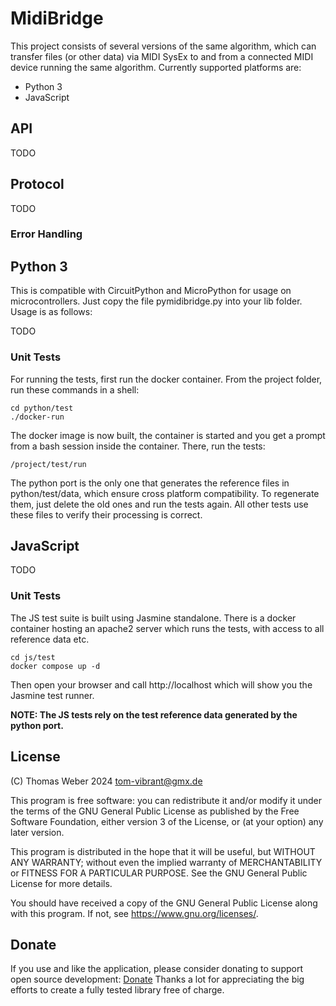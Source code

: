 # MidiBridge

This project consists of several versions of the same algorithm, which can transfer files (or other data) via MIDI SysEx to and from a connected MIDI device running the same algorithm. Currently supported platforms are:

- Python 3
- JavaScript

## API

TODO

## Protocol

TODO

### Error Handling

## Python 3 

This is compatible with CircuitPython and MicroPython for usage on microcontrollers. Just copy the file pymidibridge.py into your lib folder. Usage is as follows:

TODO

### Unit Tests

For running the tests, first run the docker container. From the project folder, run these commands in a shell:

```console
cd python/test
./docker-run
```

The docker image is now built, the container is started and you get a prompt from a bash session inside the container. There, run the tests:

```console
/project/test/run
```


The python port is the only one that generates the reference files in python/test/data, which ensure cross platform compatibility. To regenerate them, just delete the old ones and run the tests again. All other tests use these files to verify their processing is correct.

## JavaScript

TODO

### Unit Tests

The JS test suite is built using Jasmine standalone. There is a docker container hosting an apache2 server which runs the tests, with access to all reference data etc.

```console
cd js/test
docker compose up -d
```

Then open your browser and call http://localhost which will show you the Jasmine test runner.

**NOTE: The JS tests rely on the test reference data generated by the python port.**


## License

(C) Thomas Weber 2024 tom-vibrant@gmx.de

This program is free software: you can redistribute it and/or modify
it under the terms of the GNU General Public License as published by
the Free Software Foundation, either version 3 of the License, or
(at your option) any later version.

This program is distributed in the hope that it will be useful,
but WITHOUT ANY WARRANTY; without even the implied warranty of
MERCHANTABILITY or FITNESS FOR A PARTICULAR PURPOSE.  See the
GNU General Public License for more details.

You should have received a copy of the GNU General Public License
along with this program.  If not, see <https://www.gnu.org/licenses/>.

## Donate

If you use and like the application, please consider donating to support open source development: <a href="https://www.paypal.com/webapps/mpp/page-not-found?cmd=_s-xclick&hosted_button_id=6WHW7WRXSGQXY" target="_blank">Donate</a> Thanks a lot for appreciating the big efforts to create a fully tested library free of charge.




